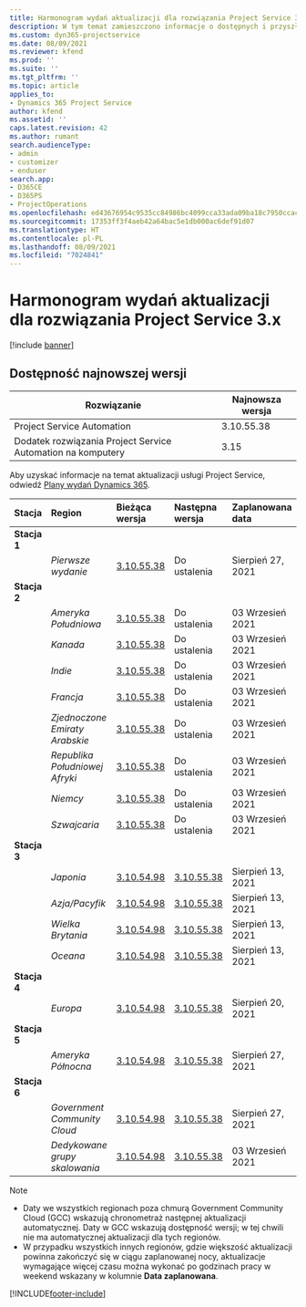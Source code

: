 ```yaml
---
title: Harmonogram wydań aktualizacji dla rozwiązania Project Service 3.x
description: W tym temat zamieszczono informacje o dostępnych i przyszłych wydaniach programu Dynamics 365 Project Service Automation.
ms.custom: dyn365-projectservice
ms.date: 08/09/2021
ms.reviewer: kfend
ms.prod: ''
ms.suite: ''
ms.tgt_pltfrm: ''
ms.topic: article
applies_to:
- Dynamics 365 Project Service
author: kfend
ms.assetid: ''
caps.latest.revision: 42
ms.author: rumant
search.audienceType:
- admin
- customizer
- enduser
search.app:
- D365CE
- D365PS
- ProjectOperations
ms.openlocfilehash: ed43676954c9535cc84986bc4099cca33ada09ba18c7950ccacb0dec575d0636
ms.sourcegitcommit: 17353ff3f4aeb42a64bac5e1db000ac6def91d07
ms.translationtype: HT
ms.contentlocale: pl-PL
ms.lasthandoff: 08/09/2021
ms.locfileid: "7024841"
---
```

# <a name="update-release-schedule-for-project-service-3x"></a>Harmonogram wydań aktualizacji dla rozwiązania Project Service 3.x

[!include [banner](../includes/psa-now-project-operations.md)]

## <a name="latest-version-availability"></a>Dostępność najnowszej wersji

| Rozwiązanie  | Najnowsza wersja |
|-------|----|
| Project Service Automation    | 3.10.55.38 |
| Dodatek rozwiązania Project Service Automation na komputery                | 3.15          |

Aby uzyskać informacje na temat aktualizacji usługi Project Service, odwiedź [Plany wydań Dynamics 365](/dynamics365/release-plans/). 

| Stacja  | Region | Bieżąca wersja | Następna wersja |  Zaplanowana data
| :---   | :---   | :---   | :---   |:---   |         
|<strong>Stacja 1</strong> | |  |  | |
| | <i>Pierwsze wydanie</i> | [3.10.55.38](whats-new-ur-34.md) | Do ustalenia | Sierpień 27, 2021
|<strong>Stacja 2</strong> | |  |  | |
| | <i>Ameryka Południowa</i> | [3.10.55.38](whats-new-ur-34.md) | Do ustalenia | 03 Wrzesień 2021
| | <i>Kanada</i> | [3.10.55.38](whats-new-ur-34.md) | Do ustalenia | 03 Wrzesień 2021
| | <i>Indie</i> | [3.10.55.38](whats-new-ur-34.md) | Do ustalenia | 03 Wrzesień 2021
| | <i>Francja</i> | [3.10.55.38](whats-new-ur-34.md) | Do ustalenia | 03 Wrzesień 2021
| | <i>Zjednoczone Emiraty Arabskie</i> | [3.10.55.38](whats-new-ur-34.md) | Do ustalenia | 03 Wrzesień 2021
| | <i>Republika Południowej Afryki</i> | [3.10.55.38](whats-new-ur-34.md) | Do ustalenia | 03 Wrzesień 2021
| | <i>Niemcy</i> | [3.10.55.38](whats-new-ur-34.md) | Do ustalenia | 03 Wrzesień 2021
| | <i>Szwajcaria</i> | [3.10.55.38](whats-new-ur-34.md) | Do ustalenia | 03 Wrzesień 2021
|<strong>Stacja 3</strong> | |  |  | |
| | <i>Japonia</i> | [3.10.54.98](whats-new-ur-33.md) | [3.10.55.38](whats-new-ur-34.md) | Sierpień 13, 2021
| | <i>Azja/Pacyfik</i> | [3.10.54.98](whats-new-ur-33.md) | [3.10.55.38](whats-new-ur-34.md) | Sierpień 13, 2021
| | <i>Wielka Brytania</i> | [3.10.54.98](whats-new-ur-33.md) | [3.10.55.38](whats-new-ur-34.md) | Sierpień 13, 2021
| | <i>Oceana</i> | [3.10.54.98](whats-new-ur-33.md) | [3.10.55.38](whats-new-ur-34.md) | Sierpień 13, 2021
|<strong>Stacja 4</strong> | |  |  | |
| | <i>Europa</i> | [3.10.54.98](whats-new-ur-33.md) | [3.10.55.38](whats-new-ur-34.md) | Sierpień 20, 2021
|<strong>Stacja 5</strong> | |  |  | |
| | <i>Ameryka Północna</i> | [3.10.54.98](whats-new-ur-33.md) | [3.10.55.38](whats-new-ur-34.md) | Sierpień 27, 2021
|<strong>Stacja 6</strong> | |  |  | |
| | <i>Government Community Cloud</i> | [3.10.54.98](whats-new-ur-33.md) | [3.10.55.38](whats-new-ur-34.md) | Sierpień 27, 2021
| | <i>Dedykowane grupy skalowania</i> | [3.10.54.98](whats-new-ur-33.md) | [3.10.55.38](whats-new-ur-34.md) | 03 Wrzesień 2021

>[!Note]
> - Daty we wszystkich regionach poza chmurą Government Community Cloud (GCC) wskazują chronometraż następnej aktualizacji automatycznej. Daty w GCC wskazują dostępność wersji; w tej chwili nie ma automatycznej aktualizacji dla tych regionów.
> - W przypadku wszystkich innych regionów, gdzie większość aktualizacji powinna zakończyć się w ciągu zaplanowanej nocy, aktualizacje wymagające więcej czasu można wykonać po godzinach pracy w weekend wskazany w kolumnie **Data zaplanowana**.


[!INCLUDE[footer-include](../includes/footer-banner.md)]
